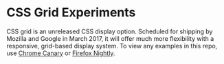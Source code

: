 # CSS Grid Experiments

CSS grid is an unreleased CSS display option. Scheduled for shipping by Mozilla and Google in March 2017, it will offer much more flexibility with a responsive, grid-based display system. To view any examples in this repo, use [Chrome Canary](https://www.google.com/url?sa=t&rct=j&q=&esrc=s&source=web&cd=1&cad=rja&uact=8&ved=0ahUKEwi8pIru2MzRAhWB0YMKHUZnAt4QFggcMAA&url=https%3A%2F%2Fwww.google.com%2Fchrome%2Fbrowser%2Fcanary.html&usg=AFQjCNHp17ks0oqhFLd7PJlK2ArwcYCcAg&sig2=O_E7RKwlJ2BjoVgqcSlvEg) or [Firefox Nightly](https://www.mozilla.org/en-US/firefox/channel/desktop/).
